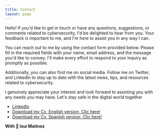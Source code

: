 ```yaml
---
title: Contact
layout: page
---
```

Hello! If you'd like to get in touch or have any questions, suggestions, or comments related to cybersecurity, I'd be delighted to hear from you. Your feedback is important to me, and I'm here to assist you in any way I can.  

​You can reach out to me by using the contact form provided below. Please fill in the required fields with your name, email address, and the message you'd like to convey. I'll make every effort to respond to your inquiry as promptly as possible.  

​Additionally, you can also find me on social media. Follow me on Twitter, and LinkedIn to stay up to date with the latest news, tips, and resources related to cybersecurity.  

​I genuinely appreciate your interest and look forward to assisting you with any needs you may have. Let's stay safe in the digital world together  
- [LinkedIn](https://www.linkedin.com/in/isui-lugo-martinez/)
- [Download my Cv, English version, Clic here!](/documents/CV-SAUL-LUGO-M-ENGLISH.pdf)
- [Download my Cv, Spanish version, Clic here!](/documents/CV-SAUL-LUGO-M.pdf)

**With 💙 Isui Matinez**











<!-- 
You can always contact the creator of this theme via [Twitter](https://twitter.com/_SupunKavinda).

If you need help with Jekyll, ask questions on [Jekyll Talk](https://talk.jekyllrb.com/).

(Change this by editing `contact.md` file)
-->
